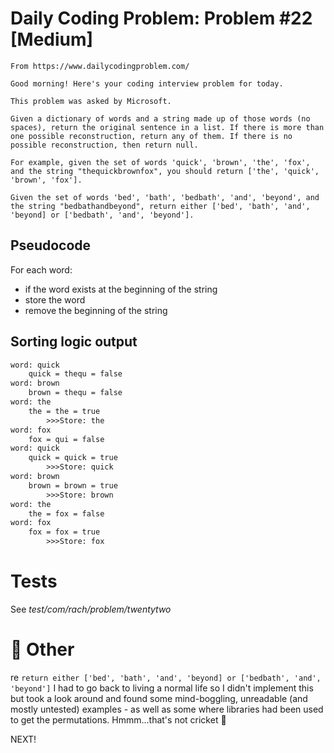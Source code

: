 # Daily Coding Problem: Problem #22 [Medium]

````
From https://www.dailycodingproblem.com/

Good morning! Here's your coding interview problem for today.

This problem was asked by Microsoft.

Given a dictionary of words and a string made up of those words (no spaces), return the original sentence in a list. If there is more than one possible reconstruction, return any of them. If there is no possible reconstruction, then return null.

For example, given the set of words 'quick', 'brown', 'the', 'fox', and the string "thequickbrownfox", you should return ['the', 'quick', 'brown', 'fox'].

Given the set of words 'bed', 'bath', 'bedbath', 'and', 'beyond', and the string "bedbathandbeyond", return either ['bed', 'bath', 'and', 'beyond] or ['bedbath', 'and', 'beyond'].

````

## Pseudocode

For each word:
- if the word exists at the beginning of the string
- store the word 
- remove the beginning of the string

## Sorting logic output

````dtd
word: quick
	quick = thequ = false
word: brown
	brown = thequ = false
word: the
	the = the = true
		>>>Store: the
word: fox
	fox = qui = false
word: quick
	quick = quick = true
		>>>Store: quick
word: brown
	brown = brown = true
		>>>Store: brown
word: the
	the = fox = false
word: fox
	fox = fox = true
		>>>Store: fox
````

# Tests

See *test/com/rach/problem/twentytwo*

# 🏏 Other

re `return either ['bed', 'bath', 'and', 'beyond] or ['bedbath', 'and', 'beyond']` I had to go back to living a normal life so I didn't implement this but took a look around and found some mind-boggling, unreadable (and mostly untested) examples - as well as some where libraries had been used to get the permutations. Hmmm...that's not cricket 🏏

NEXT!